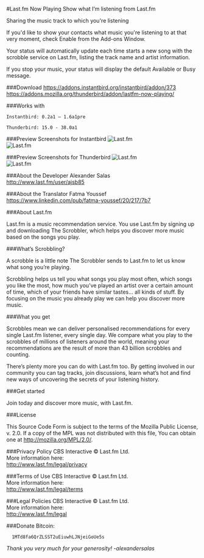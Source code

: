 #Last.fm Now Playing
Show what I’m listening from Last.fm

Sharing the music track to which you're listening

If you'd like to show your contacts what music you're listening to at that very moment, check Enable from the Add-ons Window.

Your status will automatically update each time starts a new song with the scrobble service on Last.fm, listing the track name and artist information.

If you stop your music, your status will display the default Available or Busy message.

###Download
https://addons.instantbird.org/instantbird/addon/373 <br/>
https://addons.mozilla.org/thunderbird/addon/lastfm-now-playing/

###Works with

    Instantbird: 0.2a1 – 1.6a1pre
    
    Thunderbird: 15.0 - 38.0a1
    
###Preview Screenshots for Instantbird
![Last.fm](https://raw.github.com/alexsalas/instantbird-addon-lastfm/master/press/screens/aio/Capture1.PNG "Last.fm")<br/>
![Last.fm](https://raw.github.com/alexsalas/instantbird-addon-lastfm/master/press/screens/aio/Capture2.PNG "Last.fm")<br/>

###Preview Screenshots for Thunderbird
![Last.fm](https://raw.github.com/alexsalas/instantbird-addon-lastfm/master/press/screens/amo/Capture1.PNG "Last.fm")<br/>
![Last.fm](https://raw.github.com/alexsalas/instantbird-addon-lastfm/master/press/screens/amo/Capture2.PNG "Last.fm")<br/>

###About the Developer
Alexander Salas <br/>
http://www.last.fm/user/ajsb85

###About the Translator
Fatma Youssef <br/>
https://www.linkedin.com/pub/fatma-youssef/20/217/7b7

###About Last.fm

Last.fm is a music recommendation service. You use Last.fm by signing up and downloading The Scrobbler, which helps you discover more music based on the songs you play.

###What’s Scrobbling?

A scrobble is a little note The Scrobbler sends to Last.fm to let us know what song you’re playing.

Scrobbling helps us tell you what songs you play most often, which songs you like the most, how much you’ve played an artist over a certain amount of time, which of your friends have similar tastes… all kinds of stuff. By focusing on the music you already play we can help you discover more music.

###What you get

Scrobbles mean we can deliver personalised recommendations for every single Last.fm listener, every single day. We compare what you play to the scrobbles of millions of listeners around the world, meaning your recommendations are the result of more than 43 billion scrobbles and counting.

There’s plenty more you can do with Last.fm too. By getting involved in our community you can tag tracks, join discussions, learn what’s hot and find new ways of uncovering the secrets of your listening history.

###Get started

Join today and discover more music, with Last.fm.

###License

This Source Code Form is subject to the terms of the Mozilla Public
License, v. 2.0. If a copy of the MPL was not distributed with this
file, You can obtain one at http://mozilla.org/MPL/2.0/.

###Privacy Policy 
CBS Interactive © Last.fm Ltd. <br/>
More information here: <br/>
http://www.last.fm/legal/privacy

###Terms of Use
CBS Interactive © Last.fm Ltd. <br/>
More information here: <br/>
http://www.last.fm/legal/terms

###Legal Policies
CBS Interactive © Last.fm Ltd. <br/>
More information here: <br/>
http://www.last.fm/legal

###Donate Bitcoin:
      
      1MTd8fa6QrZLSST2uEiuwhLJNjeiGoUe5s
      
_Thank you very much for your generosity! -alexandersalas_




